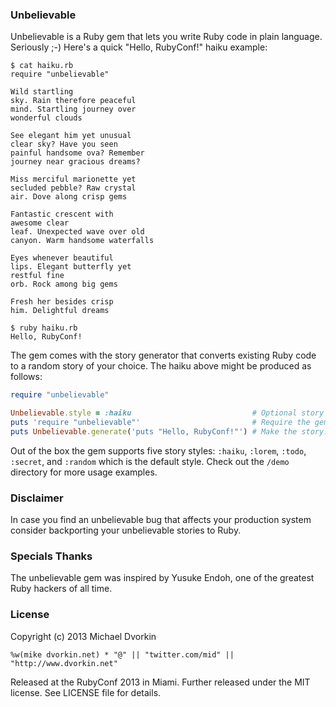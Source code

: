 ### Unbelievable ###

Unbelievable is a Ruby gem that lets you write Ruby code in plain language.
Seriously ;-) Here's a quick "Hello, RubyConf!" haiku example:

```
$ cat haiku.rb
require "unbelievable"

Wild startling
sky. Rain therefore peaceful
mind. Startling journey over
wonderful clouds

See elegant him yet unusual
clear sky? Have you seen
painful handsome ova? Remember
journey near gracious dreams?

Miss merciful marionette yet
secluded pebble? Raw crystal
air. Dove along crisp gems

Fantastic crescent with
awesome clear
leaf. Unexpected wave over old
canyon. Warm handsome waterfalls

Eyes whenever beautiful
lips. Elegant butterfly yet
restful fine
orb. Rock among big gems

Fresh her besides crisp
him. Delightful dreams

$ ruby haiku.rb
Hello, RubyConf!
```

The gem comes with the story generator that converts existing Ruby code to
a random story of your choice. The haiku above might be produced as follows:

```ruby
require "unbelievable"

Unbelievable.style = :haiku                           # Optional story style.
puts 'require "unbelievable"'                         # Require the gem.
puts Unbelievable.generate('puts "Hello, RubyConf!"') # Make the story.
```

Out of the box the gem supports five story styles: `:haiku`, `:lorem`, `:todo`,
`:secret`, and `:random` which is the default style. Check out the `/demo`
directory for more usage examples.

### Disclaimer ###

In case you find an unbelievable bug that affects your production system consider
backporting your unbelievable stories to Ruby.

### Specials Thanks ###

The unbelievable gem was inspired by Yusuke Endoh, one of the greatest Ruby
hackers of all time.

### License ###

Copyright (c) 2013 Michael Dvorkin

`%w(mike dvorkin.net) * "@" || "twitter.com/mid" || "http://www.dvorkin.net"`

Released at the RubyConf 2013 in Miami. Further released under the MIT license.
See LICENSE file for details.
